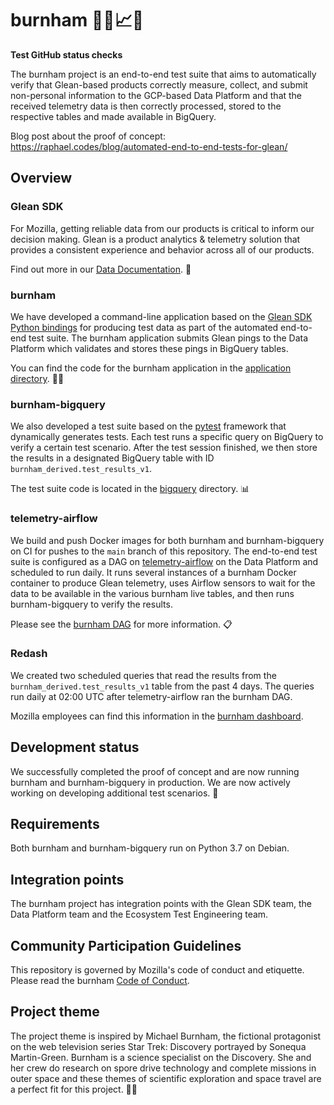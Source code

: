 # burnham 👩‍🚀📈🤖

**Test GitHub status checks**

The burnham project is an end-to-end test suite that aims to automatically
verify that Glean-based products correctly measure, collect, and submit
non-personal information to the GCP-based Data Platform and that the received
telemetry data is then correctly processed, stored to the respective tables
and made available in BigQuery.

Blog post about the proof of concept:
https://raphael.codes/blog/automated-end-to-end-tests-for-glean/

## Overview

### Glean SDK

For Mozilla, getting reliable data from our products is critical to inform
our decision making. Glean is a product analytics & telemetry solution that
provides a consistent experience and behavior across all of our products.

Find out more in our [Data Documentation][data_documentation]. 📝

### burnham

We have developed a command-line application based on the [Glean SDK Python
bindings][glean_sdk] for producing test data as part of the automated
end-to-end test suite. The burnham application submits Glean pings to the
Data Platform which validates and stores these pings in BigQuery tables.

You can find the code for the burnham application in the [application
directory][application]. 👩‍🚀

### burnham-bigquery

We also developed a test suite based on the [pytest][pytest] framework that
dynamically generates tests. Each test runs a specific query on BigQuery to
verify a certain test scenario. After the test session finished, we then
store the results in a designated BigQuery table with ID
`burnham_derived.test_results_v1`.

The test suite code is located in the [bigquery][bigquery] directory. 📊

### telemetry-airflow

We build and push Docker images for both burnham and burnham-bigquery on CI
for pushes to the `main` branch of this repository. The end-to-end test suite
is configured as a DAG on [telemetry-airflow][telemetry-airflow] on the Data
Platform and scheduled to run daily. It runs several instances of a burnham
Docker container to produce Glean telemetry, uses Airflow sensors to wait for
the data to be available in the various burnham live tables, and then runs
burnham-bigquery to verify the results.

Please see the [burnham DAG][airflow_dag] for more information. 📋

### Redash

We created two scheduled queries that read the results from the
`burnham_derived.test_results_v1` table from the past 4 days. The queries run
daily at 02:00 UTC after telemetry-airflow ran the burnham DAG.

Mozilla employees can find this information in the [burnham
dashboard][redash].

## Development status

We successfully completed the proof of concept and are now running burnham
and burnham-bigquery in production. We are now actively working on developing
additional test scenarios. 🚀

## Requirements

Both burnham and burnham-bigquery run on Python 3.7 on Debian.

## Integration points

The burnham project has integration points with the Glean SDK team, the Data
Platform team and the Ecosystem Test Engineering team.

## Community Participation Guidelines

This repository is governed by Mozilla's code of conduct and etiquette. Please
read the burnham [Code of Conduct][code_of_conduct].

## Project theme

The project theme is inspired by Michael Burnham, the fictional protagonist
on the web television series Star Trek: Discovery portrayed by Sonequa
Martin-Green. Burnham is a science specialist on the Discovery. She and her
crew do research on spore drive technology and complete missions in outer
space and these themes of scientific exploration and space travel are a
perfect fit for this project. 👩‍🚀

[application]: /application
[code_of_conduct]: /CODE_OF_CONDUCT.md
[bigquery]: /bigquery
[airflow_dag]: https://github.com/mozilla/telemetry-airflow/blob/master/dags/burnham.py
[data_documentation]: https://docs.telemetry.mozilla.org/concepts/glean/glean.html
[pytest]: https://pypi.org/project/pytest/
[glean_sdk]: https://pypi.org/project/glean-sdk/
[telemetry-airflow]: https://github.com/mozilla/telemetry-airflow
[redash]: https://sql.telemetry.mozilla.org/dashboard/burnham
